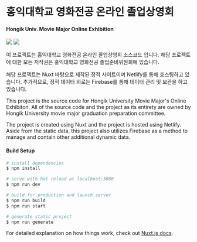 # 홍익대학교 영화전공 온라인 졸업상영회
#### Hongik Univ. Movie Major Online Exhibition

<img src="https://img.shields.io/badge/vuejs%20-%2335495e.svg?&style=for-the-badge&logo=vue.js&logoColor=%234FC08D"/>
<img src="https://img.shields.io/badge/firebase%20-%23039BE5.svg?&style=for-the-badge&logo=firebase"/>

이 프로젝트는 홍익대학교 영화전공 온라인 졸업상영회 소스코드 입니다. 해당 프로젝트에 대한 모든 저작권은 홍익대학교 영화전공 졸업준비위원회에 있습니다.

해당 프로젝트는 Nuxt 바탕으로 제작된 정적 사이트이며 Netlify를 통해 호스팅하고 있습니다. 추가적으로, 정적 데이터 외로는 Firebase를 통해 데이터 관리 및 보관을 하고 있습니다.

This project is the source code for Hongik University Movie Major's Online Exhibiton. All of the source code and the project as its entirety are owned by Hongik University movie major graduation preparation committee.

The project is created using Nuxt and the project is hosted using Netlify. Aside from the static data, this project also utilizes Firebase as a method to manage and contain other additional dynamic data.

#### Build Setup

```bash
# install dependencies
$ npm install

# serve with hot reload at localhost:3000
$ npm run dev

# build for production and launch server
$ npm run build
$ npm run start

# generate static project
$ npm run generate
```

For detailed explanation on how things work, check out [Nuxt.js docs](https://nuxtjs.org).
